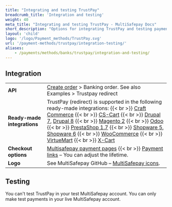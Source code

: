```yaml
---
title: "Integrating and testing TrustPay"
breadcrumb_title: 'Integration and testing'
weight: 40
meta_title: "Integrating and testing TrustPay - MultiSafepay Docs"
short_description: "Options for integrating TrustPay and testing payments"
layout: 'child'
logo: '/logo/Payment_methods/TrustPay.svg'
url: '/payment-methods/trustpay/integration-testing/'
aliases:
    - /payments/methods/banks/trustpay/integration-and-testing/
---
```

## Integration

| | |
|---|---|
| **API** | [Create order](https://api-docs.multisafepay.com/reference/createorder) > Banking order. See also Examples > Trustpay redirect |
| **Ready-made integrations** | TrustPay (redirect) is supported in the following ready-made integrations: {{< br >}} [Craft Commerce](/craft-commerce/) {{< br >}} [CS-Cart](/cs-cart/) {{< br >}} [Drupal 7](/drupal-7/), [Drupal 8](/drupal-8-9/) {{< br >}} [Magento 2](/magento-2/) {{< br >}} [Odoo](/odoo/) {{< br >}} [PrestaShop 1.7](/prestashop-1-7/) {{< br >}} [Shopware 5](/shopware-5/), [Shopware 6](/shopware-6/) {{< br >}} [WooCommerce](/woo-commerce/) {{< br >}} [VirtueMart](/virtuemart/)  {{< br >}} [X-Cart](/x-cart/)   |
| **Checkout options** | [Multisafepay payment pages](/payment-pages/) {{< br >}} [Payment links](/payment-links/about/) – You can adjust the lifetime. |
| **Logo** | See MultiSafepay GitHub – [MultiSafepay icons](https://github.com/MultiSafepay/MultiSafepay-icons). |

## Testing

You can't test TrustPay in your test MultiSafepay account. You can only make test payments in your live MultiSafepay account.

